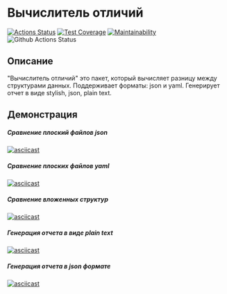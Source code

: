 # Вычислитель отличий
[![Actions Status](https://github.com/radalana/php-project-48/actions/workflows/hexlet-check.yml/badge.svg)](https://github.com/radalana/php-project-48/actions)
[![Test Coverage](https://api.codeclimate.com/v1/badges/00755fc20ade9882f670/test_coverage)](https://codeclimate.com/github/radalana/php-project-48/test_coverage)
[![Maintainability](https://api.codeclimate.com/v1/badges/00755fc20ade9882f670/maintainability)](https://codeclimate.com/github/radalana/php-project-48/maintainability)
![Github Actions Status](https://github.com/radalana/php-project-48/actions/workflows/main.yml/badge.svg)

## Описание
"Вычислитель отличий" это пакет, который вычисляет разницу между структурами данных. Поддерживает форматы: json и yaml. Генерирует отчет в виде stylish, json, plain text. 

## Демонстрация
##### Сравнение плоский файлов json
[![asciicast](https://asciinema.org/a/QJOpdPd9cUB6vv9ljtOziQNVJ.svg)](https://asciinema.org/a/QJOpdPd9cUB6vv9ljtOziQNVJ)

##### Сравнение плоских файлов yaml
[![asciicast](https://asciinema.org/a/z3VYMe0nKQniEIrkcI2abvdxf.svg)](https://asciinema.org/a/z3VYMe0nKQniEIrkcI2abvdxf)

##### Сравнение вложенных структур
[![asciicast](https://asciinema.org/a/oWFqTyXxJQ6ZKhVat5OEFIB16.svg)](https://asciinema.org/a/oWFqTyXxJQ6ZKhVat5OEFIB16)

##### Генерация отчета в виде plain text
[![asciicast](https://asciinema.org/a/uoFX6jFs6H1mmE9dNEiSHyVp8.svg)](https://asciinema.org/a/uoFX6jFs6H1mmE9dNEiSHyVp8)

##### Генерация отчета в json формате
[![asciicast](https://asciinema.org/a/r74bRH04lsP9vaTeUNBW4OOSo.svg)](https://asciinema.org/a/r74bRH04lsP9vaTeUNBW4OOSo)
